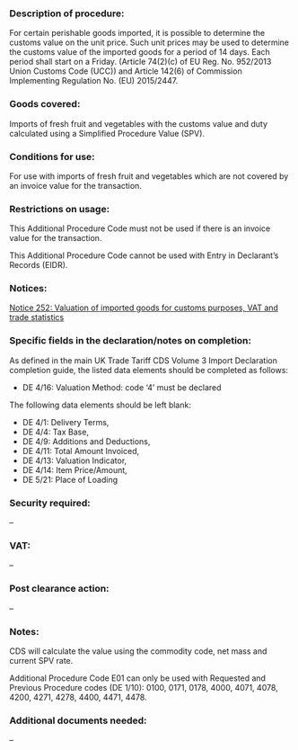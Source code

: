 ### Description of procedure:

For certain perishable goods imported, it is possible to determine the customs value on the unit price. Such unit prices may be used to determine the customs value of the imported goods for a period of 14 days. Each period shall start on a Friday. (Article 74(2)(c) of EU Reg. No. 952/2013 Union Customs Code (UCC)) and Article 142(6) of Commission Implementing Regulation No. (EU) 2015/2447.

### Goods covered:

Imports of fresh fruit and vegetables with the customs value and duty calculated using a Simplified Procedure Value (SPV).

### Conditions for use:

For use with imports of fresh fruit and vegetables which are not covered by an invoice value for the transaction.

### Restrictions on usage:

This Additional Procedure Code must not be used if there is an invoice value for the transaction.

This Additional Procedure Code cannot be used with Entry in Declarant’s Records (EIDR).

### Notices:

[Notice 252: Valuation of imported goods for customs purposes, VAT and trade statistics](https://www.gov.uk/government/publications/notice-252-valuation-of-imported-goods-for-customs-purposes-vat-and-trade-statistics)

### Specific fields in the declaration/notes on completion:

As defined in the main UK Trade Tariff CDS Volume 3 Import Declaration completion guide, the listed data elements should be completed as follows:

*   DE 4/16: Valuation Method: code ‘4’ must be declared

The following data elements should be left blank:

*   DE 4/1: Delivery Terms,
*   DE 4/4: Tax Base,
*   DE 4/9: Additions and Deductions,
*   DE 4/11: Total Amount Invoiced,
*   DE 4/13: Valuation Indicator,
*   DE 4/14: Item Price/Amount,
*   DE 5/21: Place of Loading

### Security required:

–

### VAT:

–

### Post clearance action:

–

### Notes:

CDS will calculate the value using the commodity code, net mass and current SPV rate.

Additional Procedure Code E01 can only be used with Requested and Previous Procedure codes (DE 1/10): 0100, 0171, 0178, 4000, 4071, 4078, 4200, 4271, 4278, 4400, 4471, 4478.

### Additional documents needed:

–